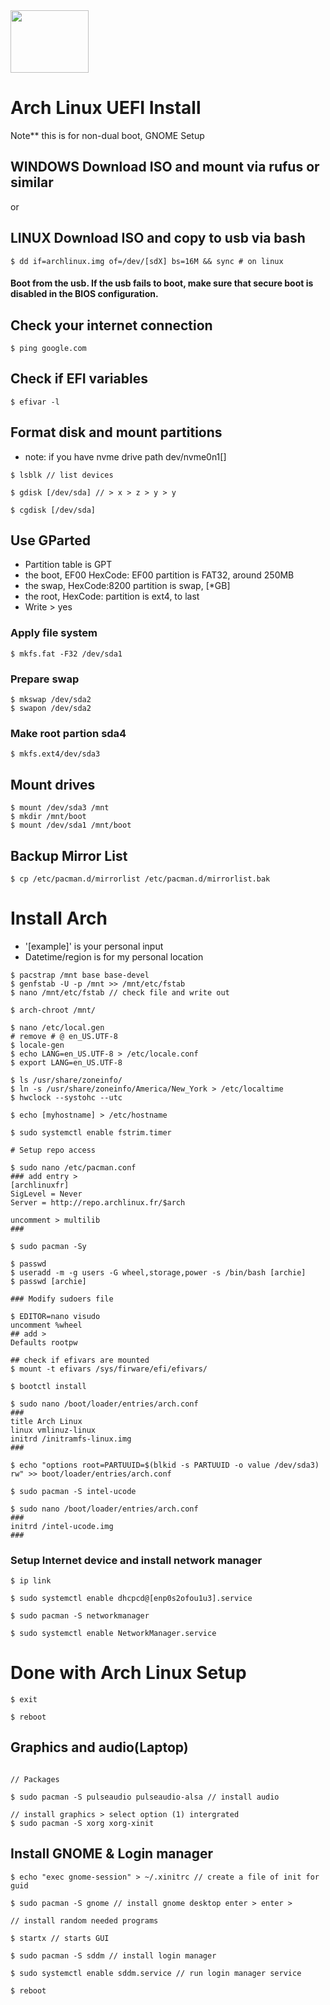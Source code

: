  <img src="https://news-cdn.softpedia.com/images/news2/How-to-Install-Third-Party-Apps-in-Arch-Linux-2.png" width="125" height="100"> 

 # Arch Linux UEFI Install

Note** this is for non-dual boot, GNOME Setup

## WINDOWS Download ISO and mount via rufus or similar
or
## LINUX Download ISO and copy to usb via bash
~~~
$ dd if=archlinux.img of=/dev/[sdX] bs=16M && sync # on linux
~~~

#### Boot from the usb. If the usb fails to boot, make sure that secure boot is disabled in the BIOS configuration.

## Check your internet connection
~~~
$ ping google.com
~~~

## Check if EFI variables
~~~
$ efivar -l
~~~

## Format disk and mount partitions

* note: if you have nvme drive path dev/nvme0n1[]

~~~
$ lsblk // list devices

$ gdisk [/dev/sda] // > x > z > y > y

$ cgdisk [/dev/sda]
~~~

## Use GParted
* Partition table is GPT
* the boot, EF00 HexCode: EF00 partition is FAT32, around 250MB
* the swap, HexCode:8200 partition is swap, [*GB]
* the root, HexCode: partition is ext4, to last
* Write > yes

### Apply file system
~~~
$ mkfs.fat -F32 /dev/sda1
~~~

### Prepare swap 
~~~
$ mkswap /dev/sda2
$ swapon /dev/sda2
~~~

### Make root partion sda4
~~~
$ mkfs.ext4/dev/sda3
~~~

## Mount drives
~~~
$ mount /dev/sda3 /mnt
$ mkdir /mnt/boot
$ mount /dev/sda1 /mnt/boot
~~~

## Backup Mirror List
~~~
$ cp /etc/pacman.d/mirrorlist /etc/pacman.d/mirrorlist.bak
~~~

# Install Arch

* '[example]' is your personal input
* Datetime/region is for my personal location

~~~
$ pacstrap /mnt base base-devel
$ genfstab -U -p /mnt >> /mnt/etc/fstab
$ nano /mnt/etc/fstab // check file and write out

$ arch-chroot /mnt/

$ nano /etc/local.gen
# remove # @ en_US.UTF-8
$ locale-gen
$ echo LANG=en_US.UTF-8 > /etc/locale.conf
$ export LANG=en_US.UTF-8

$ ls /usr/share/zoneinfo/
$ ln -s /usr/share/zoneinfo/America/New_York > /etc/localtime
$ hwclock --systohc --utc

$ echo [myhostname] > /etc/hostname

$ sudo systemctl enable fstrim.timer

# Setup repo access

$ sudo nano /etc/pacman.conf
### add entry > 
[archlinuxfr]
SigLevel = Never
Server = http://repo.archlinux.fr/$arch

uncomment > multilib
###

$ sudo pacman -Sy

$ passwd
$ useradd -m -g users -G wheel,storage,power -s /bin/bash [archie]
$ passwd [archie]

### Modify sudoers file

$ EDITOR=nano visudo
uncomment %wheel
## add >
Defaults rootpw

## check if efivars are mounted
$ mount -t efivars /sys/firware/efi/efivars/

$ bootctl install

$ sudo nano /boot/loader/entries/arch.conf
###
title Arch Linux
linux vmlinuz-linux
initrd /initramfs-linux.img
###

$ echo "options root=PARTUUID=$(blkid -s PARTUUID -o value /dev/sda3) rw" >> boot/loader/entries/arch.conf

$ sudo pacman -S intel-ucode

$ sudo nano /boot/loader/entries/arch.conf
###
initrd /intel-ucode.img
###
~~~

### Setup Internet device and install network manager
~~~
$ ip link

$ sudo systemctl enable dhcpcd@[enp0s2ofou1u3].service

$ sudo pacman -S networkmanager

$ sudo systemctl enable NetworkManager.service 
~~~

# Done with Arch Linux Setup

~~~
$ exit

$ reboot
~~~

## Graphics and audio(Laptop)
~~~

// Packages 

$ sudo pacman -S pulseaudio pulseaudio-alsa // install audio

// install graphics > select option (1) intergrated
$ sudo pacman -S xorg xorg-xinit 
~~~

## Install GNOME & Login manager

~~~
$ echo "exec gnome-session" > ~/.xinitrc // create a file of init for guid

$ sudo pacman -S gnome // install gnome desktop enter > enter >

// install random needed programs

$ startx // starts GUI 

$ sudo pacman -S sddm // install login manager

$ sudo systemctl enable sddm.service // run login manager service

$ reboot
~~~
